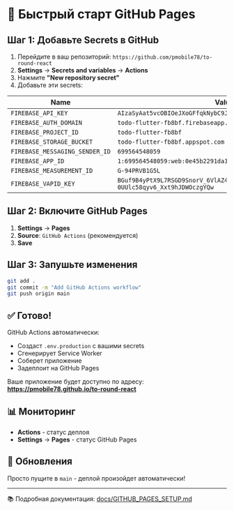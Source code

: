 # 🚀 Быстрый старт GitHub Pages

## Шаг 1: Добавьте Secrets в GitHub

1. Перейдите в ваш репозиторий: `https://github.com/pmobile78/to-round-react`
2. **Settings** → **Secrets and variables** → **Actions**
3. Нажмите **"New repository secret"**
4. Добавьте эти secrets:

| Name | Value |
|------|-------|
| `FIREBASE_API_KEY` | `AIzaSyAat5vcOBIOeJXoGFfqkNybC9J-v0G8yA4` |
| `FIREBASE_AUTH_DOMAIN` | `todo-flutter-fb8bf.firebaseapp.com` |
| `FIREBASE_PROJECT_ID` | `todo-flutter-fb8bf` |
| `FIREBASE_STORAGE_BUCKET` | `todo-flutter-fb8bf.appspot.com` |
| `FIREBASE_MESSAGING_SENDER_ID` | `699564548059` |
| `FIREBASE_APP_ID` | `1:699564548059:web:0e45b2291da108955fd1fe` |
| `FIREBASE_MEASUREMENT_ID` | `G-94PRVB1G5L` |
| `FIREBASE_VAPID_KEY` | `BGuf9B4yPtX9L7RSGD9SnorV_6VlAZ4BWiQgSjD33XhfnGq75x3ev_pTxVj-0UUlc58qyv6_Xxt9hJDWOczgYQw` |

## Шаг 2: Включите GitHub Pages

1. **Settings** → **Pages**
2. **Source**: `GitHub Actions` (рекомендуется)
3. **Save**

## Шаг 3: Запушьте изменения

```bash
git add .
git commit -m "Add GitHub Actions workflow"
git push origin main
```

## ✅ Готово!

GitHub Actions автоматически:
- Создаст `.env.production` с вашими secrets
- Сгенерирует Service Worker
- Соберет приложение
- Задеплоит на GitHub Pages

Ваше приложение будет доступно по адресу:
**https://pmobile78.github.io/to-round-react**

## 📊 Мониторинг

- **Actions** - статус деплоя
- **Settings** → **Pages** - статус GitHub Pages

## 🔄 Обновления

Просто пущите в `main` - деплой произойдет автоматически!

---

📚 Подробная документация: [docs/GITHUB_PAGES_SETUP.md](docs/GITHUB_PAGES_SETUP.md)
